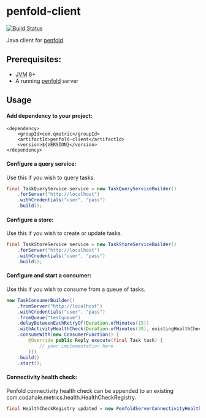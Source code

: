 # penfold-client

[![Build Status](https://travis-ci.org/qmetric/penfold-client.png)](https://travis-ci.org/qmetric/penfold-client)

Java client for [penfold](https://github.com/qmetric/penfold/tree/v1).

## Prerequisites:

* [JVM](https://www.java.com/en/download/) 8+
* A running [penfold](https://github.com/qmetric/penfold) server


## Usage

#### Add dependency to your project:

```
<dependency>
    <groupId>com.qmetric</groupId>
    <artifactId>penfold-client</artifactId>
    <version>${VERSION}</version>
</dependency>
```

#### Configure a query service:

Use this if you wish to query tasks.

```java
final TaskQueryService service = new TaskQueryServiceBuilder()
    .forServer("http://localhost")
    .withCredentials("user", "pass")
    .build();
```


#### Configure a store:

Use this if you wish to create or update tasks.

```java
final TaskStoreService service = new TaskStoreServiceBuilder()
    .forServer("http://localhost")
    .withCredentials("user", "pass")
    .build();
```


#### Configure and start a consumer:

Use this if you wish to consume from a queue of tasks.

```java
new TaskConsumerBuilder()
    .fromServer("http://localhost")
    .withCredentials("user", "pass")
    .fromQueue("testqueue")
    .delayBetweenEachRetryOf(Duration.ofMinutes(15))
    .withActivityHealthCheck(Duration.ofMinutes(30), existingHealthCheckRegistry)
    .consumeWith(new ConsumerFunction() {
        @Override public Reply execute(final Task task) {
            // your implementation here
        }})
    .build()
    .start();
```


#### Connectivity health check:

Penfold connectivity health check can be appended to an existing com.codahale.metrics.health.HealthCheckRegistry.

```java
final HealthCheckRegistry updated = new PenfoldServerConnectivityHealthCheckConfigurer("http://localhost", existingHealthCheckRegistry).configure()
```
